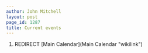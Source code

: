 ```yaml
---
author: John Mitchell
layout: post
page_id: 1287
title: Current events
---
```

1.  REDIRECT [Main Calendar](Main Calendar "wikilink")
